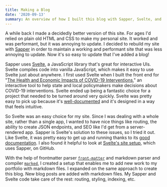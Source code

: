 ```yaml
---
title: Making a Blog
date: '2020-09-13'
summary: An overview of how I built this blog with Sapper, Svelte, and a couple of other useful tools.
---
```


A while back I made a decidedly better version of this site. For ages I'd relied on plain old HTML and CSS to make my personal site. It worked and was performant, but it was annoying to update. I decided to rebuild my site with [Sapper](https://sapper.svelte.dev/) in order to maintain a working and performant site that was less annoying to update. Now it's so easy to update that I've added a blog!

Sapper uses [Svelte](https://svelte.dev/), a JavaScript library that's great for interactive UIs. Svelte compiles code into vanilla JavaScript, which makes it easy to use Svelte just about anywhere. I first used Svelte when I built the front end for "[The Health and Economic Impacts of COVID-19 Interventions](https://www.rand.org/pubs/tools/TLA173-1/tool.html)," an interactive tool to help state and local policymakers make decisions about COVID-19 interventions. Svelte ended up being a fantastic choice for a project that needed to be turned around very quickly. Svelte was pretty easy to pick up because it's [well-documented](https://svelte.dev/docs) and it's designed in a way that feels intuitive.

So Svelte was an easy choice for my site. Since I was dealing with a whole site, rather than a single app, I wanted to have nice things like routing, the ability to create JSON endpoints, and SEO like I'd get from a server-rendered app. Sapper is Svelte's solution to these issues, so I tried it out. Like Svelte, it was pretty easy to get up and running thanks to its [good documentation](https://sapper.svelte.dev/docs). I also found it helpful to look at [Svelte's site setup](https://github.com/sveltejs/svelte/tree/master/site), which uses Sapper, on GitHub.

With the help of frontmatter parser [<code>front-matter</code>](https://github.com/jxson/front-matter) and markdown parser and compiler [<code>marked</code>](https://github.com/markedjs/marked), I created a setup that enables me to add new work to my portfolio with markdown files. I expanded on the same approach to create this blog. New blog posts are added with markdown files. My Sapper and Svelte code take care of the rest: routing, styling, indexing, etc.
